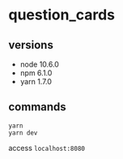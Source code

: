 # question_cards

## versions

- node 10.6.0
- npm 6.1.0
- yarn 1.7.0

## commands

```shell
yarn
yarn dev
```

access `localhost:8080`
